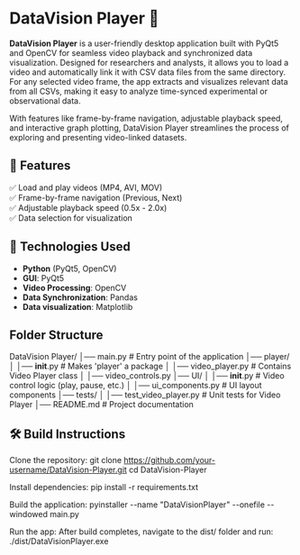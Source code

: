 # DataVision Player 🎥

**DataVision Player** is a user-friendly desktop application built with PyQt5 and OpenCV for seamless video playback and synchronized data visualization. Designed for researchers and analysts, it allows you to load a video and automatically link it with CSV data files from the same directory. For any selected video frame, the app extracts and visualizes relevant data from all CSVs, making it easy to analyze time-synced experimental or observational data.

With features like frame-by-frame navigation, adjustable playback speed, and interactive graph plotting, DataVision Player streamlines the process of exploring and presenting video-linked datasets.

## 🚀 Features  
✅ Load and play videos (MP4, AVI, MOV)  
✅ Frame-by-frame navigation (Previous, Next)  
✅ Adjustable playback speed (0.5x - 2.0x)  
✅ Data selection for visualization  

## 🔧 Technologies Used  
- **Python** (PyQt5, OpenCV)  
- **GUI**: PyQt5  
- **Video Processing**: OpenCV
- **Data Synchronization**: Pandas
- **Data visualization**: Matplotlib

## Folder Structure

DataVision Player/
│── main.py                 # Entry point of the application
│── player/
│   │── __init__.py         # Makes 'player' a package
│   │── video_player.py     # Contains Video Player class
│   │── video_controls.py
│── UI/
│   │── __init__.py         # Video control logic (play, pause, etc.)
│   │── ui_components.py    # UI layout components
│── tests/
│   │── test_video_player.py # Unit tests for Video Player
│── README.md               # Project documentation

## 🛠️ Build Instructions

Clone the repository:
git clone https://github.com/your-username/DataVision-Player.git
cd DataVision-Player

Install dependencies:
pip install -r requirements.txt

Build the application:
pyinstaller --name "DataVisionPlayer" --onefile --windowed main.py

Run the app:
After build completes, navigate to the dist/ folder and run:
./dist/DataVisionPlayer.exe
